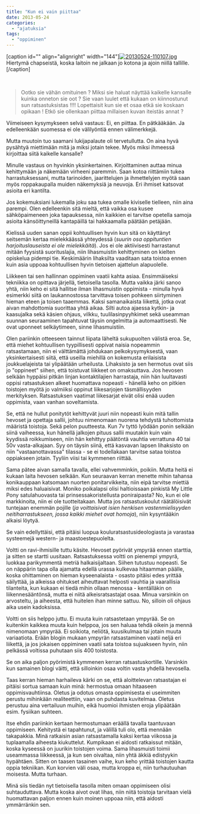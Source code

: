 ```yaml
---
title: "Kun ei vain piittaa"
date: 2013-05-24
categories: 
  - "ajatuksia"
tags: 
  - "oppiminen"
---
```


\[caption id="" align="alignright" width="144"\][![20130524-110107.jpg](images/20130524-110107.jpg)](https://jagster.eksis.one/wp-content/uploads/20130524-110107.jpg) Hiertymä chapseistä, koska laitoin ne jalkaan jo kotona ja ajoin niillä tallille.\[/caption\]

 

> Ootko sie vähän omituinen ? Miksi sie haluat näyttää kaikelle kansalle kuinka onneton sie oot ? Sie vaan luulet että kukaan on kiinnostunut sun ratsastuksistas !!!! Lopettaisit kun sie et osaa etkä sie koskaan opikaan ! Etkö sie ollenkaan piittaa millaisen kuvan iteistäs annat ?

<!--more--> Viimeiseen kysymykseen selvä vastaus: Ei, en piittaa. En pätkääkään. Ja edelleenkään suomessa ei ole välilyöntiä ennen välimerkkejä.

Mutta muutoin tuo saamani lukijapalaute oli tervetullutta. On aina hyvä pysähtyä miettimään mitä ja miksi jotain tekee. Myös miksi ihmeessä kirjoittaa siitä kaikelle kansalle?

Minulle vastaus on hyvinkin yksinkertainen. Kirjoittaminen auttaa minua kehittymään ja näkemään virheeni paremmin. Saan kotoa riittämiin tukea harrastuksessani, mutta tarinoiden, jaarittelujen ja ihmettelyjen myötä saan myös roppakaupalla muiden näkemyksiä ja neuvoja. Eri ihmiset katsovat asioita eri kantilta.

Jos kokemuksiani lukemalla joku saa tukea omalle kiviselle tielleen, niin aina parempi. Olen edelleenkin sitä mieltä, että vaikka osa kusee sähköpaimeneen joka tapauksessa, niin kaikkien ei tarvitse opetella samoja asioita känsöittyneillä kantapäillä tai hakkaamalla päätään petäjään.

Kielissä uuden sanan oppii kohtuullisen hyvin kun sitä on käyttänyt seitsemän kertaa mielekkäässä yhteydessä (_suurin osa oppituntien harjoituslauseista ei ole mielekkäitä_). Jos ei ole aktiivisesti harrastanut mitään fyysistä suorituslajia, niin lihasmuistin kehittyminen on kielten opiskelua pidempi tie. Keskimäärin lihaksilta vaaditaan sata toistoa ennen kuin asia uppoaa kohtuullisen hyvin tietoisen ajattelun alapuolelle.

Liikkeen tai sen hallinnan oppiminen vaatii kahta asiaa. Ensimmäiseksi tekniikka on opittava järjellä, tietoisella tasolla. Mutta vaikka järki sanoo yhtä, niin keho ei sitä hallitse ilman lihasmuistin oppimista - minulla hyvä esimerkki siitä on laukannostossa tarvittava toisen pohkeen siirtyminen hieman eteen ja toisen taaemmas. Kaksi samanaikaista liikettä, jotka ovat aivan mahdottomia suorittaa yhtä aikaa. Silti autoa ajaessa kytkin- ja kaasujalka sekä käsien ohjaus, vilkku, tuulilasinpyyhkimet sekä useamman suunnan seuraaminen tapahtuvat täysin ongelmitta ja automaattisesti. Ne ovat uponneet selkäytimeen, sinne lihasmuistiin.

Olen pariinkin otteeseen tainnut liipata läheltä sukupuolten välistä eroa. Se, että miehet kohtuullisen tyypillisesti oppivat naisia nopeammin ratsastamaan, niin ei välttämättä johdukaan pelkokysymyksestä, vaan yksinkertaisesti siitä, että useilla miehillä on kokemusta erilaisista joukkuelajeista tai ylipäätään urheilusta. Lihaksisto ja sen hermotus ovat siis jo "oppineet" siihen, että toistuvat liikkeet on omaksuttava. Jos hevosen selkään hyppäisi pitkän linjan kontaktilajien harrastaja, niin hän luultavasti oppisi ratsastuksen alkeet huomattava nopeasti - hänellä keho on pitkien toistojen myötä jo valmiiksi oppinut liikesarjojen täsmällisyyden merkityksen. Ratsastuksen vaatimat liikesarjat eivät olisi enää uuden oppimista, vaan vanhan soveltamista.

Se, että ne hullut ponitytöt kehittyvät juuri niin nopeasti kuin mitä tallin hevoset ja opettaja sallii, johtuu nimenomaan nuorena tehdystä tuhottomista määristä toistoja. Sekä pelon puutteesta. Kun 7v tyttö lyödään ponin selkään siinä vaiheessa, kun hänellä jalkojen pituus sallii muutakin kuin vain kyydissä roikkumiseen, niin hän kehittyy päätöntä vauhtia verrattuna 40 tai 50v vasta-alkajaan. Syy on täysin siinä, että kasvavan lapsen lihaksisto on niin "vastaanottavassa" tilassa - se ei todellakaan tarvitse sataa toistoa oppiakseen jotain. Tyyliin viisi tai kymmenen riittää.

Sama pätee aivan samalla tavalla, ellei vahvemminkin, poikiin. Mutta heitä ei kukaan laita hevosen selkään. Kun seuraavan kerran menette mihin tahansa konikauppaan katsomaan nuorten ponitarvikkeita, niin eipä tarvitse miettiä miksi edes haluaisivat. Moniko poikalapsi olisi haltioissaan pinkistä My Little Pony satulahuovasta tai prinsessakoristellusta poniraipasta? No, kun ei ole markkinoita, niin ei ole tuotteitakaan. Mutta jos ratsastuskoulut räätälöisivät tuntejaan enemmän pojille (_ja voittaisivat isien henkisen vastenmielisyyden neitiharrastukseen, jossa kaikki miehet ovat homoja_), niin kysyntääkin alkaisi löytyä.

Se vain edellyttäisi, että pitäisi luopua kouluratsastusideologiasta ja varastaa systeemejä western- ja maastoestepuolelta.

Voltti on ravi-ihmisille tuttu käsite. Hevoset pyörivät ympyrää ennen starttia, ja sitten se startti uusitaan. Ratsastuksessa voltti on pienempi ympyrä, luokkaa parikymmentä metriä halkaisijaltaan. Siihen tutustuu nopeasti. Se on näppärin tapa olla ajamatta edellä urassa kulkevaa hitaamman päälle, koska ohittaminen on hieman kyseenalaista - osasto pitäisi edes yrittää säilyttää, ja alkeissa ohitukset aiheuttavat helposti vauhtia ja vaarallisia tilanteita, kun kukaan ei tiedä mihin ollaan menossa - kentälläkin on liikennesääntönsä, mutta ei niitä alkeisratsastajat osaa. Minua varsinkin on arvosteltu, ja aiheesta, että huitelen ihan minne sattuu. No, silloin oli ohjaus aika usein kadoksissa.

Voltti on siis helppo juttu. Ei muuta kuin ratsastetaan ympyrää. Se on kuitenkin kaikkea muuta kuin helppoa, jos sen haluaa tehdä oikein ja mennä nimenomaan ympyrää. Ei soikiota, neliötä, kuusikulmaa tai jotain muuta variaatiota. Erään blogin mukaan ympyrän ratsastaminen vaatii neljä eri liikettä, ja jos jokaisen oppiminen vaatii sata toistoa sujuakseen hyvin, niin pelkässä voltissa puhutaan siis 400 toistosta.

Se on aika paljon pyörimistä kymmenen kerran ratsastuskortille. Varsinkin kun samainen blogi väitti, että silloinkin osaa voltin vasta yhdellä hevosella.

Taas kerran hieman harhaileva kärki on se, että aloittelevan ratsastajan ei pitäisi sortua samaan kuin minä: hermostua omaan hitaaseen oppimisvauhtiinsa. Oletus ja odotus omasta oppimisesta ei useimmiten perustu mihinkään realiteettiin, vaan on puhdasta kuvitelmaa. Oletus perustuu aina vertailuun muihin, eikä huomioi ihmisten eroja ylipäätään esim. fysiikan suhteen.

Itse ehdin pariinkin kertaan hermostumaan eräällä tavalla taantuvaan oppimiseen. Kehitystä ei tapahtunut, ja välillä tuli olo, että mennään takapakkia. Minä ratkaisin asian ratsastamalla kaksi kertaa viikossa ja tuplaamalla aiheesta kiukuttelut. Kumpikaan ei aidosti ratkaissut mitään, koska kyseessä on juurikin toistojen voima. Sama lihasmuisti toimii useammassa liikkeessä, ja kun sen oivaltaa, niin yhtä äkkiä edistyykin hypähtäen. Sitten on taasen tasainen vaihe, kun keho yrittää toistojen kautta oppia tekniikan. Kun korvien väli osaa, mutta kroppa ei, niin turhautuuhan moisesta. Mutta turhaan.

Minä siis tiedän nyt tietoisella tasolla miten omaan oppimiseen olisi suhtauduttava. Mutta koska aivot ovat lihas, niin niitä toistoja tarvitaan vielä huomattavan paljon ennen kuin moinen uppoaa niin, että aidosti ymmärränkin sen.
